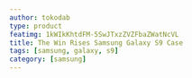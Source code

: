 ```yaml
---
author: tokodab
type: product
featimg: 1kWIkKhtdFM-5SwJTxzZVZFbaZWatNcVL
title: The Win Rises Samsung Galaxy S9 Case
tags: [samsung, galaxy, s9]
category: [samsung]
---
```

